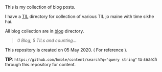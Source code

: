 This is my collection of blog posts. 

I have a [TIL](TIL/) directory for collection of various TIL jo maine with time
sikhe hai. 

All blog collection are in [blog](blog) directory.

> _0 Blog, 5 TILs and counting..._

This repository is created on 05 May 2020. ( For reference ).

**TIP**: `https://github.com/hmble/content/search?q="query string"` to search through this repository for content.



